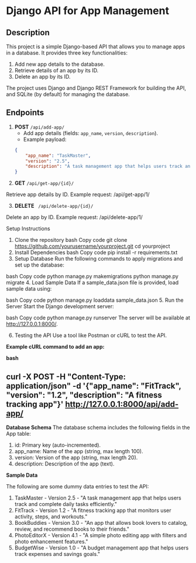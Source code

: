 # Django API for App Management

## Description
This project is a simple Django-based API that allows you to manage apps in a database. It provides three key functionalities:
1. Add new app details to the database.
2. Retrieve details of an app by its ID.
3. Delete an app by its ID.

The project uses Django and Django REST Framework for building the API, and SQLite (by default) for managing the database.

## Endpoints

1. **POST** `/api/add-app/`
   - Add app details (fields: `app_name`, `version`, `description`).
   - Example payload:
   ```json
   {
       "app_name": "TaskMaster",
       "version": "2.5",
       "description": "A task management app that helps users track and complete daily tasks efficiently."
   }
2. **GET** `/api/get-app/{id}/`

Retrieve app details by ID.
Example request: /api/get-app/1/

3. **DELETE** ` /api/delete-app/{id}/`

Delete an app by ID.
Example request: /api/delete-app/1/

Setup Instructions
1. Clone the repository
bash
Copy code
git clone https://github.com/yourusername/yourproject.git
cd yourproject
2. Install Dependencies
bash
Copy code
pip install -r requirements.txt
3. Setup Database
Run the following commands to apply migrations and set up the database:

bash
Copy code
python manage.py makemigrations
python manage.py migrate
4. Load Sample Data
If a sample_data.json file is provided, load sample data using:

bash
Copy code
python manage.py loaddata sample_data.json
5. Run the Server
Start the Django development server:

bash
Copy code
python manage.py runserver
The server will be available at http://127.0.0.1:8000/.

6. Testing the API
Use a tool like Postman or cURL to test the API.

**Example cURL command to add an app:**

**bash**

## curl -X POST -H "Content-Type: application/json" -d '{"app_name": "FitTrack", "version": "1.2", "description": "A fitness tracking app"}' http://127.0.0.1:8000/api/add-app/

**Database Schema**
The database schema includes the following fields in the App table:

 1. id: Primary key (auto-incremented).
 2. app_name: Name of the app (string, max length 100).
 3. version: Version of the app (string, max length 20).
 4. description: Description of the app (text).

**Sample Data**

The following are some dummy data entries to test the API:

 1. TaskMaster - Version 2.5 - "A task management app that helps users track and complete daily tasks efficiently."
 2. FitTrack - Version 1.2 - "A fitness tracking app that monitors user activity, steps, and workouts."
 3. BookBuddies - Version 3.0 - "An app that allows book lovers to catalog, review, and recommend books to their friends."
 4. PhotoEditorX - Version 4.1 - "A simple photo editing app with filters and photo enhancement features."
 5. BudgetWise - Version 1.0 - "A budget management app that helps users track expenses and savings goals."